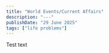 ```yaml
---
title: "World Events/Current Affairs"
description: "---"
publishDate: "29 June 2025"
tags: ["life problems"]
---
```


Test text

